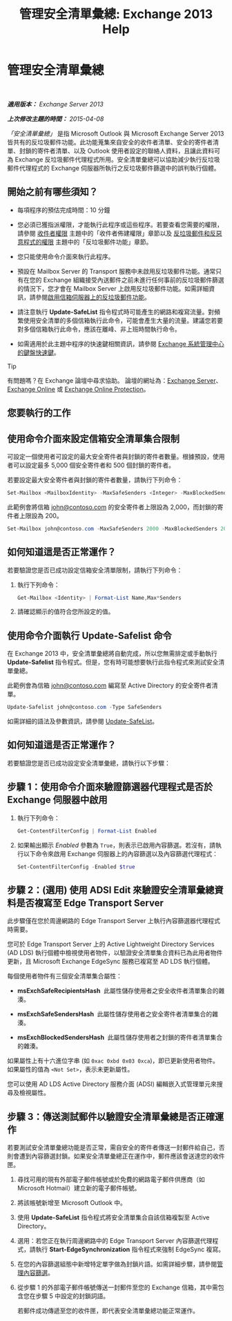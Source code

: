 ﻿---
title: '管理安全清單彙總: Exchange 2013 Help'
TOCTitle: 管理安全清單彙總
ms:assetid: 5ac17168-f411-4cb7-ae98-ebefb865b210
ms:mtpsurl: https://technet.microsoft.com/zh-tw/library/Aa998280(v=EXCHG.150)
ms:contentKeyID: 50473247
ms.date: 05/21/2018
mtps_version: v=EXCHG.150
ms.translationtype: MT
---

# 管理安全清單彙總

 

_**適用版本：** Exchange Server 2013_

_**上次修改主題的時間：** 2015-04-08_

*「安全清單彙總」* 是指 Microsoft Outlook 與 Microsoft Exchange Server 2013 皆共有的反垃圾郵件功能。此功能蒐集來自安全的收件者清單、安全的寄件者清單、封鎖的寄件者清單、以及 Outlook 使用者設定的聯絡人資料，且讓此資料可為 Exchange 反垃圾郵件代理程式所用。安全清單彙總可以協助減少執行反垃圾郵件代理程式的 Exchange 伺服器所執行之反垃圾郵件篩選中的誤判執行個體。

## 開始之前有哪些須知？

  - 每項程序的預估完成時間：10 分鐘

  - 您必須已獲指派權限，才能執行此程序或這些程序。若要查看您需要的權限，請參閱 [收件者權限](recipients-permissions-exchange-2013-help.md) 主題中的「收件者佈建權限」章節以及 [反垃圾郵件和反惡意程式的權限](anti-spam-and-anti-malware-permissions-exchange-2013-help.md) 主題中的「反垃圾郵件功能」章節。

  - 您只能使用命令介面來執行此程序。

  - 預設在 Mailbox Server 的 Transport 服務中未啟用反垃圾郵件功能。通常只有在您的 Exchange 組織接受內送郵件之前未進行任何事前的反垃圾郵件篩選的情況下，您才會在 Mailbox Server 上啟用反垃圾郵件功能。如需詳細資訊，請參閱[啟用信箱伺服器上的反垃圾郵件功能](enable-anti-spam-functionality-on-mailbox-servers-exchange-2013-help.md)。

  - 請注意執行 **Update-SafeList** 指令程式時可能產生的網路和複寫流量。對頻繁使用安全清單的多個信箱執行此命令，可能會產生大量的流量。建議您若要對多個信箱執行此命令，應該在離峰、非上班時間執行命令。

  - 如需適用於此主題中程序的快速鍵相關資訊，請參閱 [Exchange 系統管理中心的鍵盤快速鍵](keyboard-shortcuts-in-the-exchange-admin-center-exchange-online-protection-help.md)。


> [!TIP]  
> 有問題嗎？在 Exchange 論壇中尋求協助。 論壇的網址為：<a href="https://go.microsoft.com/fwlink/p/?linkid=60612">Exchange Server</a>、 <a href="https://go.microsoft.com/fwlink/p/?linkid=267542">Exchange Online</a> 或 <a href="https://go.microsoft.com/fwlink/p/?linkid=285351">Exchange Online Protection</a>。




## 您要執行的工作

## 使用命令介面來設定信箱安全清單集合限制

可設定一個使用者可設定的最大安全寄件者與封鎖的寄件者數量。根據預設，使用者可以設定最多 5,000 個安全寄件者和 500 個封鎖的寄件者。

若要設定最大安全寄件者與封鎖的寄件者數量，請執行下列命令：

```powershell
Set-Mailbox <MailboxIdentity> -MaxSafeSenders <Integer> -MaxBlockedSenders <Integer>
```

此範例會將信箱 john@contoso.com 的安全寄件者上限設為 2,000，而封鎖的寄件者上限設為 200。

```powershell
Set-Mailbox john@contoso.com -MaxSafeSenders 2000 -MaxBlockedSenders 200
```

## 如何知道這是否正常運作？

若要驗證您是否已成功設定信箱安全清單限制，請執行下列命令：

1.  執行下列命令：
    
    ```powershell
    Get-Mailbox <Identity> | Format-List Name,Max*Senders
    ```

2.  請確認顯示的值符合您所設定的值。

## 使用命令介面執行 Update-Safelist 命令

在 Exchange 2013 中，安全清單彙總將自動完成，所以您無需排定或手動執行 **Update-Safelist** 指令程式。但是，您有時可能想要執行此指令程式來測試安全清單彙總。

此範例會為信箱 john@contoso.com 編寫至 Active Directory 的安全寄件者清單。

```powershell
Update-Safelist john@contoso.com -Type SafeSenders
```

如需詳細的語法及參數資訊，請參閱 [Update-SafeList](https://technet.microsoft.com/zh-tw/library/bb125034\(v=exchg.150\))。

## 如何知道這是否正常運作？

若要驗證您是否已成功設定安全清單彙總，請執行以下步驟：

## 步驟 1：使用命令介面來驗證篩選器代理程式是否於 Exchange 伺服器中啟用

1.  執行下列命令：
    
    ```powershell
    Get-ContentFilterConfig | Format-List Enabled
    ```

2.  如果輸出顯示 *Enabled* 參數為 `True`，則表示已啟用內容篩選。若沒有，請執行以下命令來啟用 Exchange 伺服器上的內容篩選以及內容篩選代理程式：
    
    ```powershell
    Set-ContentFilterConfig -Enabled $true
    ```

## 步驟 2：(選用) 使用 ADSI Edit 來驗證安全清單彙總資料是否複寫至 Edge Transport Server

此步驟僅在您於周邊網路的 Edge Transport Server 上執行內容篩選器代理程式時需要。

您可於 Edge Transport Server 上的 Active Lightweight Directory Services (AD LDS) 執行個體中檢視使用者物件，以驗證安全清單集合資料已為此用者物件更新，且 Microsoft Exchange EdgeSync 服務已複寫至 AD LDS 執行個體。

每個使用者物件有三個安全清單集合屬性：

  - **msExchSafeRecipientsHash**  此屬性儲存使用者之安全收件者清單集合的雜湊。

  - **msExchSafeSendersHash**  此屬性儲存使用者之安全寄件者清單集合的雜湊。

  - **msExchBlockedSendersHash**  此屬性儲存使用者之封鎖的寄件者清單集合的雜湊。

如果屬性上有十六進位字串 (如 `0xac 0xbd 0x03 0xca`)，即已更新使用者物件。如果屬性的值為 `<Not Set>`，表示未更新屬性。

您可以使用 AD LDS Active Directory 服務介面 (ADSI) 編輯嵌入式管理單元來搜尋及檢視屬性。

## 步驟 3：傳送測試郵件以驗證安全清單彙總是否正確運作

若要測試安全清單彙總功能是否正常，需自安全的寄件者傳送一封郵件給自己，否則會遭到內容篩選封鎖。如果安全清單彙總正在運作中，郵件應該會送達您的收件匣。

1.  尋找可用的現有外部電子郵件帳號或於免費的網路電子郵件供應商（如 Microsoft Hotmail）建立新的電子郵件帳號。

2.  將該帳號新增至 Microsoft Outlook 中。

3.  使用 **Update-SafeList** 指令程式將安全清單集合自該信箱複製至 Active Directory。

4.  選用：若您正在執行周邊網路中的 Edge Transport Server 內容篩選代理程式，請執行 **Start-EdgeSynchronization** 指令程式來強制 EdgeSync 複寫。

5.  在您的內容篩選組態中新增特定單字做為封鎖片語。如需詳細步驟，請參閱[管理內容篩選](manage-content-filtering-exchange-2013-help.md)。

6.  從步驟 1 的外部電子郵件帳號傳送一封郵件至您的 Exchange 信箱，其中需包含您在步驟 5 中設定的封鎖詞語。
    
    若郵件成功傳遞至您的收件匣，即代表安全清單彙總功能正常運作。

